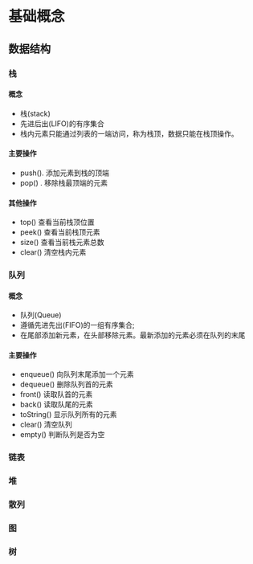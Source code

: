 # 基础概念

## 数据结构

### 栈

#### 概念

- 栈(stack)
- 先进后出(LIFO)的有序集合
- 栈内元素只能通过列表的一端访问，称为栈顶，数据只能在栈顶操作。

#### 主要操作

- push(). 添加元素到栈的顶端
- pop() . 移除栈最顶端的元素

#### 其他操作

- top() 查看当前栈顶位置
- peek() 查看当前栈顶元素
- size() 查看当前栈元素总数
- clear() 清空栈内元素

### 队列

#### 概念

- 队列(Queue)
- 遵循先进先出(FIFO)的一组有序集合;
- 在尾部添加新元素，在头部移除元素。最新添加的元素必须在队列的末尾
  
#### 主要操作

- enqueue() 向队列末尾添加一个元素
- dequeue() 删除队列首的元素
- front() 读取队首的元素
- back() 读取队尾的元素
- toString() 显示队列所有的元素
- clear() 清空队列
- empty() 判断队列是否为空

### 链表
### 堆
### 散列
### 图
### 树

